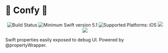# 🎉 Confy 🔧

<p align="center">
<img src="https://github.com/ZsoltMolnarrr/Confy/workflows/Confy/badge.svg?branch=main" alt="Build Status" /></a>
<img src="https://img.shields.io/badge/Swift-5.1-orange.svg" alt="Minimum Swift version 5.1" />
<img src="https://img.shields.io/badge/Platforms-iOS-333333.svg" alt="Supported Platforms: iOS" />
<a href="https://github.com/apple/swift-package-manager" alt="Confy on CocoaPods" title="Confy on CocoaPods"><img src="https://img.shields.io/badge/CocoaPods-compatible-brightgreen.svg" /></a>
<a href="https://github.com/apple/swift-package-manager" alt="Confy on Swift Package Manager" title="Confy on Swift Package Manager"><img src="https://img.shields.io/badge/Swift%20Package%20Manager-compatible-brightgreen.svg" /></a>
</p>

Swift properties easily exposed to debug UI. Powered by @propertyWrapper.
